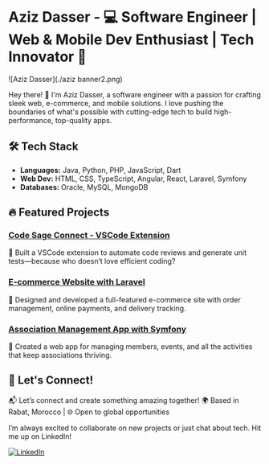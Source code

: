 # Aziz Dasser - 💻 Software Engineer | Web & Mobile Dev Enthusiast | Tech Innovator 🚀

![Aziz Dasser](./aziz banner2.png)

Hey there! 👋 I'm Aziz Dasser, a software engineer with a passion for crafting sleek web, e-commerce, and mobile solutions. I love pushing the boundaries of what's possible with cutting-edge tech to build high-performance, top-quality apps.

## 🛠️ Tech Stack

- **Languages:** Java, Python, PHP, JavaScript, Dart
- **Web Dev:** HTML, CSS, TypeScript, Angular, React, Laravel, Symfony
- **Databases:** Oracle, MySQL, MongoDB
  
## 🔥 Featured Projects

### [Code Sage Connect - VSCode Extension](https://github.com/aziz-dasser/code-sage-connect)
🚀 Built a VSCode extension to automate code reviews and generate unit tests—because who doesn’t love efficient coding?

### [E-commerce Website with Laravel](https://github.com/aziz-dasser/ecommerce-laravel)
🛒 Designed and developed a full-featured e-commerce site with order management, online payments, and delivery tracking.

### [Association Management App with Symfony](https://github.com/aziz-dasser/association-management)
👥 Created a web app for managing members, events, and all the activities that keep associations thriving.

## 🌟 Let's Connect!

📬 Let’s connect and create something amazing together!
🌍 Based in Rabat, Morocco | 🌐 Open to global opportunities

I’m always excited to collaborate on new projects or just chat about tech. Hit me up on LinkedIn!

[![LinkedIn](https://img.shields.io/badge/LinkedIn-Aziz%20Dasser-blue)](https://linkedin.com/in/aziz-dasser)
